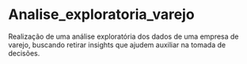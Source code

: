 # Analise_exploratoria_varejo

Realização de uma análise exploratória dos dados de uma empresa de varejo, buscando retirar insights que ajudem auxiliar na tomada de decisões.
